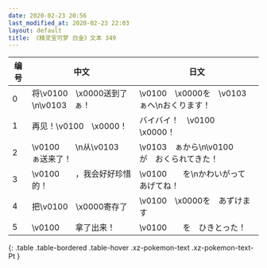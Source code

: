 ```yaml
---
date: 2020-02-23 20:56
last_modified_at: 2020-02-23 22:03
layout: default
title: 《精灵宝可梦 白金》文本 349
---
```

| 编号 | 中文 | 日文 |
| ---- | ---- | ---- |
| 0 | 将\v0100　\x0000送到了\n\v0103　ぁ！ | \v0100　\x0000を　\v0103　ぁへ\nおくります！ |
| 1 | 再见！\v0100　\x0000！ | バイバイ！　\v0100　\x0000！ |
| 2 | \v0100　　\n从\v0103　ぁ送来了！ | \v0103　ぁから\n\v0100　　が　おくられてきた！ |
| 3 | \v0100　　，我会好好珍惜的！ | \v0100　　を\nかわいがって　あげてね！ |
| 4 | 把\v0100　\x0000寄存了 | \v0100　\x0000を　あずけます |
| 5 | \v0100　　拿了出来！ | \v0100　　を　ひきとった！ |
{: .table .table-bordered .table-hover .xz-pokemon-text .xz-pokemon-text-Pt }